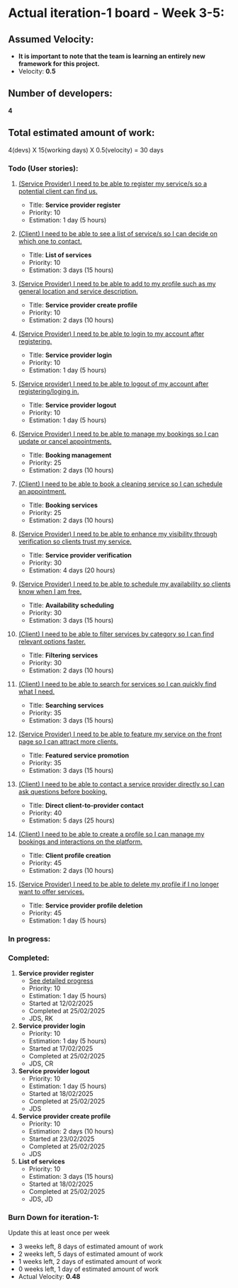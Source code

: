 # Actual iteration-1 board - Week 3-5: 

## Assumed Velocity:
- **It is important to note that the team is learning an entirely new framework for this project.**
- Velocity: **0.5**

## Number of developers:
**4**
## Total estimated amount of work:
4(devs) X 15(working days) X 0.5(velocity) = 30 days

### Todo (User stories):
1. [(Service Provider) I need to be able to register my service/s so a potential client can find us.](user_stories/us_01_sp_register.md)
    - Title: **Service provider register**
    - Priority: 10
    - Estimation: 1 day (5 hours)

2. [(Client) I need to be able to see a list of service/s so I can decide on which one to contact.](user_stories/us_02_client_list_of_services.md)
    - Title: **List of services**
    - Priority: 10
    - Estimation: 3 days (15 hours)

3. [(Service Provider) I need to be able to add to my profile such as my general location and service description.](user_stories/us_03_sp_create_profile.md)
    - Title: **Service provider create profile**
    - Priority: 10
    - Estimation: 2 days (10 hours)

4. [(Service Provider) I need to be able to login to my account after registering.](user_stories/us_04_sp_login.md)
    - Title: **Service provider login**
    - Priority: 10
    - Estimation: 1 day (5 hours)

5. [(Service provider) I need to be able to logout of my account after registering/loging in.](user_stories/us_05_sp_logout.md)
    - Title: **Service provider logout**
    - Priority: 10
    - Estimation: 1 day (5 hours)

6. [(Service Provider) I need to be able to manage my bookings so I can update or cancel appointments.](user_stories/us_06_sp_booking_management.md)
    - Title: **Booking management**
    - Priority: 25
    - Estimation: 2 days (10 hours)

7. [(Client) I need to be able to book a cleaning service so I can schedule an appointment.](user_stories/us_07_client_booking_services.md)
    - Title: **Booking services**
    - Priority: 25
    - Estimation: 2 days (10 hours)

8. [(Service Provider) I need to be able to enhance my visibility through verification so clients trust my service.](user_stories/us_08_sp_verification.md)
    - Title: **Service provider verification**
    - Priority: 30
    - Estimation: 4 days (20 hours)

9. [(Service Provider) I need to be able to schedule my availability so clients know when I am free.](user_stories/us_09_sp_availability.md)
    - Title: **Availability scheduling**
    - Priority: 30
    - Estimation: 3 days (15 hours)

10. [(Client) I need to be able to filter services by category so I can find relevant options faster.](user_stories/us_10_client_filter_services.md)
    - Title: **Filtering services**
    - Priority: 30
    - Estimation: 2 days (10 hours)

11. [(Client) I need to be able to search for services so I can quickly find what I need.](user_stories/us_11_client_search_services.md)
    - Title: **Searching services**
    - Priority: 35
    - Estimation: 3 days (15 hours)

12. [(Service Provider) I need to be able to feature my service on the front page so I can attract more clients.](user_stories/us_12_sp_featured_service.md)
    - Title: **Featured service promotion**
    - Priority: 35
    - Estimation: 3 days (15 hours)

13. [(Client) I need to be able to contact a service provider directly so I can ask questions before booking.](user_stories/us_13_client_contact_sp.md)
    - Title: **Direct client-to-provider contact**
    - Priority: 40
    - Estimation: 5 days (25 hours)

14. [(Client) I need to be able to create a profile so I can manage my bookings and interactions on the platform.](user_stories/us_14_client_create_profile.md)
    - Title: **Client profile creation**
    - Priority: 45
    - Estimation: 2 days (10 hours)

15. [(Service Provider) I need to be able to delete my profile if I no longer want to offer services.](user_stories/us_15_sp_delete_profile.md)
    - Title: **Service provider profile deletion**
    - Priority: 45
    - Estimation: 1 day (5 hours)

### In progress:


### Completed:
1. **Service provider register**
    - [See detailed progress](user_stories/us_sp_register.md)
    - Priority: 10
    - Estimation: 1 day (5 hours) 
    - Started at 12/02/2025
    - Completed at 25/02/2025
    - JDS, RK
4. **Service provider login**
    - Priority: 10
    - Estimation: 1 day (5 hours)
    - Started at 17/02/2025
    - Completed at 25/02/2025
    - JDS, CR
5. **Service provider logout**
    - Priority: 10
    - Estimation: 1 day (5 hours)
    - Started at 18/02/2025
    - Completed at 25/02/2025
    - JDS
3. **Service provider create profile**
    - Priority: 10
    - Estimation: 2 days (10 hours)
    - Started at 23/02/2025
    - Completed at 25/02/2025
    - JDS
2. **List of services**
    - Priority: 10
    - Estimation: 3 days (15 hours)
    - Started at 18/02/2025
    - Completed at 25/02/2025
    - JDS, JD

### Burn Down for iteration-1:
Update this at least once per week
* 3 weeks left, 8 days of estimated amount of work 
* 2 weeks left, 5 days of estimated amount of work 
* 1 weeks left, 2 days of estimated amount of work
* 0 weeks left, 1 day of estimated amount of work
* Actual Velocity: **0.48**